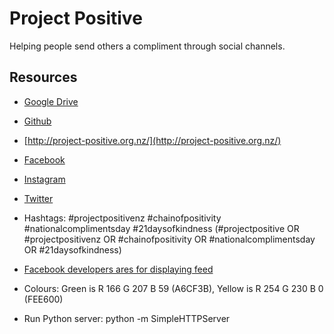 # Project Positive

Helping people send others a compliment through social channels.

## Resources

* [Google Drive](https://drive.google.com/drive/folders/0B3UW6L02gf94elNtNWNZd2xzaVU)

* [Github](https://github.com/enspiral-craftworks/project-positive/blob/gh-pages/index.html)

* [http://project-positive.org.nz/](http://project-positive.org.nz/)

* [Facebook](https://www.facebook.com/heyawesome)

* [Instagram](https://www.instagram.com/projectpositivenz)

* [Twitter](https://www.twitter.com/projectposnz)

* Hashtags: #projectpositivenz #chainofpositivity #nationalcomplimentsday #21daysofkindness (#projectpositive OR #projectpositivenz OR #chainofpositivity OR #nationalcomplimentsday OR #21daysofkindness)

* [Facebook developers ares for displaying feed](https://developers.facebook.com/docs/plugins/page-plugin)

* Colours: Green is R 166  G 207  B 59 (A6CF3B), Yellow is R 254  G 230  B 0 (FEE600)

* Run Python server: python -m SimpleHTTPServer
